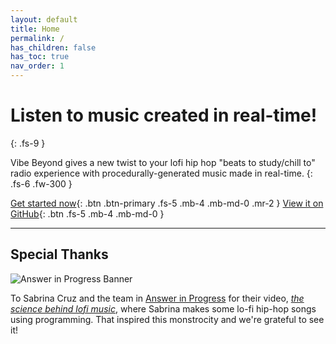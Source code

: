 ```yaml
---
layout: default
title: Home
permalink: /
has_children: false
has_toc: true
nav_order: 1
---
```


# Listen to music created in real-time!
{: .fs-9 }

Vibe Beyond gives a new twist to your lofi hip hop "beats to study/chill to" radio experience with procedurally-generated music made in real-time.
{: .fs-6 .fw-300 }

[Get started now](getting-started.md){: .btn .btn-primary .fs-5 .mb-4 .mb-md-0 .mr-2 }
[View it on GitHub][repo]{: .btn .fs-5 .mb-4 .mb-md-0 }

----

## Special Thanks

![Answer in Progress Banner](https://yt3.googleusercontent.com/Ckclk241_Ymes6HimCEpHKI12K5cI-5JRfGmChQnSZU2ZcYc5ZBa-8W8LEzcW3NCVVXuH__Btg=w2120-fcrop64=1,00005a57ffffa5a8-k-c0xffffffff-no-nd-rj)

To Sabrina Cruz and the team in [Answer in Progress](https://www.youtube.com/@answerinprogress) for their video, [*the science behind lofi music*](https://www.youtube.com/watch?v=OeFujF6LdAM), where Sabrina makes some lo-fi hip-hop songs using programming. That inspired this monstrocity and we're grateful to see it!

<!-- MARKDOWN LINKS & IMAGES -->
<!-- https://www.markdownguide.org/basic-syntax/#reference-style-links -->

[repo]: https://github.com/dariustb/VibeBeyond
[docs]: https://dariustb.github.io/VibeBeyond/
